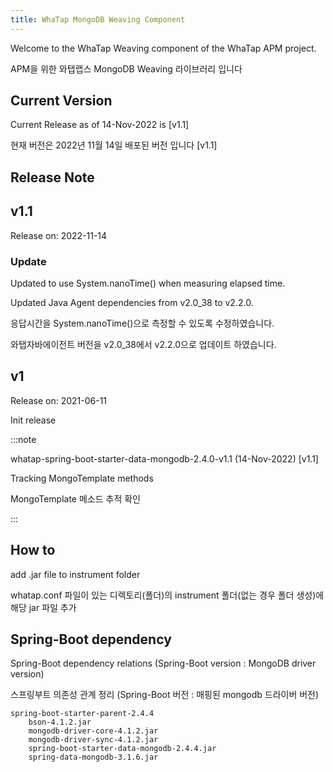 ```yaml
---
title: WhaTap MongoDB Weaving Component
---
```


Welcome to the WhaTap Weaving component of the WhaTap APM project.

APM을 위한 와탭랩스 MongoDB Weaving 라이브러리 입니다

Current Version
---------------

Current Release as of 14-Nov-2022 is [v1.1]

현재 버전은 2022년 11월 14일 배포된 버전 입니다 [v1.1]

Release Note
------------

## v1.1

Release on: 2022-11-14

### Update

Updated to use System.nanoTime() when measuring elapsed time.

Updated Java Agent dependencies from v2.0_38 to v2.2.0.

응답시간을 System.nanoTime()으로 측정할 수 있도록 수정하였습니다.

와탭자바에이전트 버전을 v2.0_38에서 v2.2.0으로 업데이트 하였습니다.

## v1

Release on: 2021-06-11

Init release

:::note

whatap-spring-boot-starter-data-mongodb-2.4.0-v1.1 (14-Nov-2022) [v1.1]

Tracking MongoTemplate methods

MongoTemplate 메소드 추적 확인

:::

How to
------

add .jar file to instrument folder

whatap.conf 파일이 있는 디렉토리(폴더)의 instrument 폴더(없는 경우 폴더 생성)에 해당 jar 파일 추가

Spring-Boot dependency
----------------------

Spring-Boot dependency relations (Spring-Boot version : MongoDB driver version)

스프링부트 의존성 관계 정리 (Spring-Boot 버전 : 매핑된 mongodb 드라이버 버전)

    spring-boot-starter-parent-2.4.4
        bson-4.1.2.jar
        mongodb-driver-core-4.1.2.jar
        mongodb-driver-sync-4.1.2.jar
        spring-boot-starter-data-mongodb-2.4.4.jar
        spring-data-mongodb-3.1.6.jar
